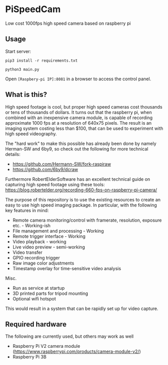# PiSpeedCam
Low cost 1000fps high speed camera based on raspberry pi

## Usage
Start server:

`pip3 install -r requirements.txt`

`python3 main.py`

Open `[Raspbery-pi IP]:8081` in a browser to access the control panel.

## What is this?
High speed footage is cool, but proper high speed cameras cost thousands or tens of thousands of dollars. It turns out that the raspberry pi, when combined with an inexpensive camera module, is capable of recording approximate 1000 fps at a resolution of 640x75 pixels. The result is an imaging system costing less than $100, that can be used to experiment with high speed videography.

The "hard work" to make this possible has already been done by namely Herman-SW and 6by9, so check out the following for more technical details: 
* https://github.com/Hermann-SW/fork-raspiraw
* https://github.com/6by9/dcraw

Furthermore RobertElderSoftware has an excellent technical guide on capturing high speed footage using these tools: https://blog.robertelder.org/recording-660-fps-on-raspberry-pi-camera/

The purpose of this repository is to use the existing resources to create an easy to use high speed imaging package. In particular, with the following key features in mind:

* Remote camera monitoring/control with framerate, resolution, exposure etc. - Working-ish
* File management and processing - Working
* Remote trigger interface - Working
* Video playback - working
* Live video preview - semi-working
* Video transfer
* GPIO recording trigger
* Raw image color adjustments
* Timestamp overlay for time-sensitive video analysis

Misc.
* Run as service at startup
* 3D printed parts for tripod mounting
* Optional wifi hotspot

This would result in a system that can be rapidly set up for video capture.

## Required hardware
The following are currently used, but others may work as well
* Raspberry Pi V2 camera module (https://www.raspberrypi.com/products/camera-module-v2/)
* Raspberry Pi 3B
